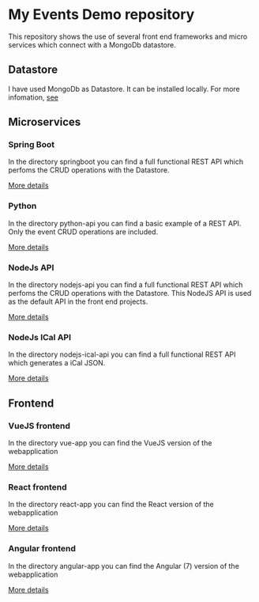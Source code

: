 # My Events Demo repository

This repository shows the use of several front end frameworks and micro services which connect with a MongoDb datastore.

## Datastore
I have used MongoDb as Datastore. It can be installed locally.
For more infomation, [see](https://www.mongodb.com/download-center/community)

## Microservices

### Spring Boot
In the directory springboot you can find a full functional REST API which perfoms the CRUD operations with the Datastore.

[More details](springboot/ReadMe.md)

### Python
In the directory python-api you can find a basic example of a REST API. Only the event CRUD operations are included.

[More details](python-api/ReadMe.md)

### NodeJs API
In the directory nodejs-api you can find a full functional REST API which perfoms the CRUD operations with the Datastore. 
This NodeJS API is used as the default API in the front end projects.

[More details](nodejs-api/ReadMe.md)

### NodeJs ICal API
In the directory nodejs-ical-api you can find a full functional REST API which generates a iCal JSON.
 
[More details](nodejs-ical-api/ReadMe.md)

## Frontend

### VueJS frontend
In the directory vue-app you can find the VueJS version of the webapplication

[More details](vue-app/README.md)

### React frontend
In the directory react-app you can find the React version of the webapplication

[More details](react-app/readMe.md)

### Angular frontend
In the directory angular-app you can find the Angular (7) version of the webapplication

[More details](angular-app/README.md)